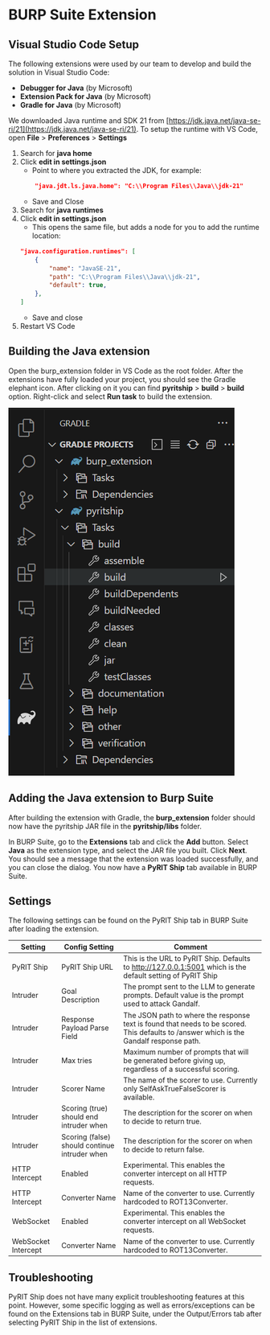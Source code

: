 # BURP Suite Extension

## Visual Studio Code Setup
The following extensions were used by our team to develop and build the solution in Visual Studio Code:

- **Debugger for Java** (by Microsoft)
- **Extension Pack for Java** (by Microsoft)
- **Gradle for Java** (by Microsoft)

We downloaded Java runtime and SDK 21 from [https://jdk.java.net/java-se-ri/21](https://jdk.java.net/java-se-ri/21). To setup the runtime with VS Code, open **File** > **Preferences** > **Settings**
1. Search for **java home**
2. Click **edit in settings.json**
    - Point to where you extracted the JDK, for example:
    ```json
        "java.jdt.ls.java.home": "C:\\Program Files\\Java\\jdk-21"
    ```
    - Save and Close
3. Search for **java runtimes**
4. Click **edit in settings.json**
    - This opens the same file, but adds a node for you to add the runtime location:
    ```json
    "java.configuration.runtimes": [
        {
            "name": "JavaSE-21",
            "path": "C:\\Program Files\\Java\\jdk-21",
            "default": true,
        },
    ]
    ```
    - Save and close
5. Restart VS Code

## Building the Java extension

Open the burp_extension folder in VS Code as the root folder. After the extensions have fully loaded your project, you should see the Gradle elephant icon. After clicking on it you can find **pyritship** > **build** > **build** option. Right-click and select **Run task** to build the extension.

![VS Code Gradle tab showing build options](./images/vscode_gradle_build.png)

## Adding the Java extension to Burp Suite

After building the extension with Gradle, the **burp_extension** folder should now have the pyritship JAR file in the **pyritship/libs** folder.

In BURP Suite, go to the **Extensions** tab and click the **Add** button. Select **Java** as the extension type, and select the JAR file you built. Click **Next**. You should see a message that the extension was loaded successfully, and you can close the dialog. You now have a **PyRIT Ship** tab available in BURP Suite.

## Settings
The following settings can be found on the PyRIT Ship tab in BURP Suite after loading the extension.

| Setting | Config Setting | Comment |
| --- | --- | --- |
| PyRIT Ship | PyRIT Ship URL | This is the URL to PyRIT Ship. Defaults to http://127.0.0.1:5001 which is the default setting of PyRIT Ship |
| Intruder | Goal Description | The prompt sent to the LLM to generate prompts. Default value is the prompt used to attack Gandalf. |
| Intruder | Response Payload Parse Field | The JSON path to where the response text is found that needs to be scored. This defaults to /answer which is the Gandalf response path. |
| Intruder | Max tries | Maximum number of prompts that will be generated before giving up, regardless of a successful scoring. |
| Intruder | Scorer Name | The name of the scorer to use. Currently only SelfAskTrueFalseScorer is available. |
| Intruder | Scoring (true) should end intruder when | The description for the scorer on when to decide to return true. |
| Intruder | Scoring (false) should continue intruder when | The description for the scorer on when to decide to return false. |
| HTTP Intercept | Enabled | Experimental. This enables the converter intercept on all HTTP requests. |
| HTTP Intercept | Converter Name | Name of the converter to use. Currently hardcoded to ROT13Converter. |
| WebSocket | Enabled | Experimental. This enables the converter intercept on all WebSocket requests. |
| WebSocket Intercept | Converter Name | Name of the converter to use. Currently hardcoded to ROT13Converter. |

## Troubleshooting
PyRIT Ship does not have many explicit troubleshooting features at this point. However, some specific logging as well as errors/exceptions can be found on the Extensions tab in BURP Suite, under the Output/Errors tab after selecting PyRIT Ship in the list of extensions.
